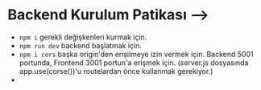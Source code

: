 # Backend Kurulum Patikası -->

* `npm i` gerekli değişkenleri kurmak için.
* `npm run dev` backend başlatmak için.
* `npm i cors` başka origin'den erişilmeye izin vermek için. Backend 5001 portunda, Frontend 3001 portun'a erişmek için. (server.js dosyasında app.use(corse())'u routelardan önce kullanmak gerekiyor.)
* 